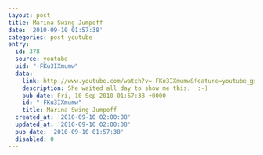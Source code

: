 ```yaml
---
layout: post
title: Marina Swing Jumpoff
date: '2010-09-10 01:57:38'
categories: post youtube
entry:
  id: 378
  source: youtube
  uid: "-FKu3IXmumw"
  data:
    link: http://www.youtube.com/watch?v=-FKu3IXmumw&feature=youtube_gdata&hd=1
    description: She waited all day to show me this.  :-)
    pub_date: Fri, 10 Sep 2010 01:57:38 +0000
    id: "-FKu3IXmumw"
    title: Marina Swing Jumpoff
  created_at: '2010-09-10 02:00:08'
  updated_at: '2010-09-10 02:00:08'
  pub_date: '2010-09-10 01:57:38'
  disabled: 0
---
```

